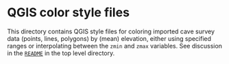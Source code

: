 # QGIS color style files

This directory contains QGIS style files for coloring imported cave
survey data (points, lines, polygons) by (mean) elevation, either
using specified ranges or interpolating between the `zmin` and `zmax`
variables.  See discussion in the [`README`](../README.md)
in the top level directory.
